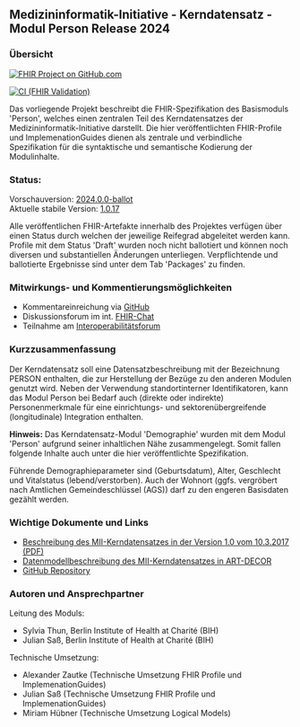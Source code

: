## Medizininformatik-Initiative - Kerndatensatz - Modul Person Release 2024

### Übersicht

[![FHIR Project on GitHub.com](https://img.shields.io/badge/FHIR_project_on_GitHub.com-kerndatensatzmodul--person-green)](https://github.com/medizininformatik-initiative/kerndatensatzmodul-person) 

[![CI (FHIR Validation)](https://github.com/medizininformatik-initiative/kerndatensatzmodul-person/actions/workflows/main.yml/badge.svg)](https://github.com/medizininformatik-initiative/kerndatensatzmodul-person/actions/workflows/main.yml)

Das vorliegende Projekt beschreibt die FHIR-Spezifikation des Basismoduls 'Person', welches einen zentralen Teil des Kerndatensatzes der Medizininformatik-Initiative darstellt. Die hier veröffentlichten FHIR-Profile und ImplemenationGuides dienen als zentrale und verbindliche Spezifikation für die syntaktische und semantische Kodierung der Modulinhalte.

### Status:

Vorschauversion: [2024.0.0-ballot](https://simplifier.net/packages/de.medizininformatikinitiative.kerndatensatz.person/2024.0.0-ballot) <br>
Aktuelle stabile Version: [1.0.17](https://simplifier.net/packages/de.medizininformatikinitiative.kerndatensatz.person/1.0.17)

Alle veröffentlichen FHIR-Artefakte innerhalb des Projektes verfügen über einen Status durch welchen der jeweilige Reifegrad abgeleitet werden kann.
Profile mit dem Status 'Draft' wurden noch nicht ballotiert und können noch diversen und substantiellen Änderungen unterliegen. Verpflichtende und ballotierte Ergebnisse sind unter dem Tab 'Packages' zu finden.

### Mitwirkungs- und Kommentierungsmöglichkeiten

* Kommentareinreichung via [GitHub](https://github.com/medizininformatik-initiative/kerndatensatzmodul-person/issues)
* Diskussionsforum im int. [FHIR-Chat](https://chat.fhir.org/#narrow/stream/179307-german.2Fmi-initiative)
* Teilnahme am [Interoperabilitätsforum](https://wiki.hl7.de/index.php?title=Interoperabilitätsforum)

### Kurzzusammenfassung

Der Kerndatensatz soll eine Datensatzbeschreibung mit der Bezeichnung PERSON enthalten, die zur Herstellung der Bezüge zu den anderen Modulen genutzt wird. Neben der Verwendung standortinterner Identifikatoren, kann das Modul Person bei Bedarf auch (direkte oder indirekte) Personenmerkmale für eine einrichtungs- und sektorenübergreifende (longitudinale) Integration enthalten.

**Hinweis:** Das Kerndatensatz-Modul 'Demographie' wurden mit dem Modul 'Person' aufgrund seiner inhaltlichen Nähe zusammengelegt. Somit fallen folgende Inhalte auch unter die hier veröffentlichte Spezifikation.

Führende Demographieparameter sind (Geburtsdatum), Alter, Geschlecht und Vitalstatus (lebend/verstorben). Auch der Wohnort (ggfs. vergröbert nach Amtlichen Gemeindeschlüssel (AGS)) darf zu den engeren Basisdaten gezählt werden.

### Wichtige Dokumente und Links
* [Beschreibung des MII-Kerndatensatzes in der Version 1.0 vom 10.3.2017 (PDF)](https://www.medizininformatik-initiative.de/sites/default/files/inline-files/MII_04_Kerndatensatz_1-0.pdf)
* [Datenmodellbeschreibung des MII-Kerndatensatzes in ART-DECOR](https://art-decor.org/art-decor/decor-project--mide-)
* [GitHub Repository](https://github.com/medizininformatik-initiative/kerndatensatzmodul-person)

### Autoren und Ansprechpartner

Leitung des Moduls:

* Sylvia Thun, Berlin Institute of Health at Charité (BIH)
* Julian Saß, Berlin Institute of Health at Charité (BIH)

Technische Umsetzung:

* Alexander Zautke (Technische Umsetzung FHIR Profile und ImplemenationGuides)
* Julian Saß (Technische Umsetzung FHIR Profile und ImplemenationGuides)
* Miriam Hübner (Technische Umsetzung Logical Models)
